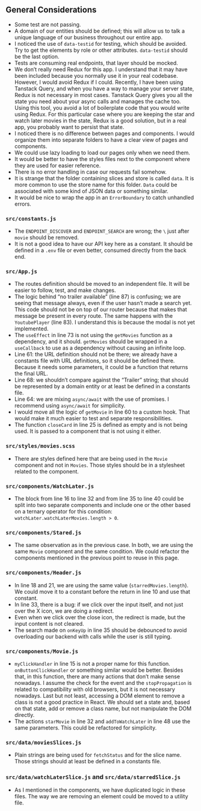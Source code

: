 ## General Considerations

- Some test are not passing.
- A domain of our entities should be defined; this will allow us to talk a unique language of our business throughout our entire app.
- I noticed the use of `data-testid` for testing, which should be avoided. Try to get the elements by role or other attributes. `data-testid` should be the last option.
- Tests are consuming real endpoints, that layer should be mocked.
- We don’t really need Redux for this app. I understand that it may have been included because you normally use it in your real codebase. However, I would avoid Redux if I could. Recently, I have been using Tanstack Query, and when you have a way to manage your server state, Redux is not necessary in most cases. Tanstack Query gives you all the state you need about your async calls and manages the cache too. Using this tool, you avoid a lot of boilerplate code that you would write using Redux. For this particular case where you are keeping the star and watch later movies in the state, Redux is a good solution, but in a real app, you probably want to persist that state.
- I noticed there is no difference between pages and components. I would organize them into separate folders to have a clear view of pages and components.
- We could use lazy loading to load our pages only when we need them.
- It would be better to have the styles files next to the component where they are used for easier reference.
- There is no error handling in case our requests fail somehow.
- It is strange that the folder containing slices and store is called `data`. It is more common to use the store name for this folder. `Data` could be associated with some kind of JSON data or something similar.
- It would be nice to wrap the app in an `ErrorBoundary` to catch unhandled errors.

### `src/constants.js`

- The `ENDPOINT_DISCOVER` and `ENDPOINT_SEARCH` are wrong; the `\` just after `movie` should be removed.
- It is not a good idea to have our API key here as a constant. It should be defined in a `.env` file or even better, consumed directly from the back end.

### `src/App.js`

- The routes definition should be moved to an independent file. It will be easier to follow, test, and make changes.
- The logic behind “no trailer available” (line 87) is confusing; we are seeing that message always, even if the user hasn’t made a search yet. This code should not be on top of our router because that makes that message be present in every route. The same happens with the `YoutubePlayer` (line 83). I understand this is because the modal is not yet implemented.
- The `useEffect` in line 73 is not using the `getMovies` function as a dependency, and it should. `getMovies` should be wrapped in a `useCallback` to use as a dependency without causing an infinite loop.
- Line 61: the URL definition should not be there; we already have a constants file with URL definitions, so it should be defined there. Because it needs some parameters, it could be a function that returns the final URL.
- Line 68: we shouldn’t compare against the “Trailer” string; that should be represented by a domain entity or at least be defined in a constants file.
- Line 64: we are mixing `async/await` with the use of promises. I recommend using `async/await` for simplicity.
- I would move all the logic of `getMovie` in line 60 to a custom hook. That would make it much easier to test and separate responsibilities.
- The function `closeCard` in line 25 is defined as empty and is not being used. It is passed to a component that is not using it either.

### `src/styles/movies.scss`

- There are styles defined here that are being used in the `Movie` component and not in `Movies`. Those styles should be in a stylesheet related to the component.

### `src/components/WatchLater.js`

- The block from line 16 to line 32 and from line 35 to line 40 could be split into two separate components and include one or the other based on a ternary operator for this condition: `watchLater.watchLaterMovies.length > 0`.

### `src/components/Stared.js`

- The same observation as in the previous case. In both, we are using the same `Movie` component and the same condition. We could refactor the components mentioned in the previous point to reuse in this page.

### `src/components/Header.js`

- In line 18 and 21, we are using the same value (`starredMovies.length`). We could move it to a constant before the return in line 10 and use that constant.
- In line 33, there is a bug: if we click over the input itself, and not just over the X icon, we are doing a redirect.
- Even when we click over the close icon, the redirect is made, but the input content is not cleared.
- The search made on `onKeyUp` in line 35 should be debounced to avoid overloading our backend with calls while the user is still typing.

### `src/components/Movie.js`

- `myClickHandler` in line 15 is not a proper name for this function. `onButtonClickHandler` or something similar would be better. Besides that, in this function, there are many actions that don’t make sense nowadays. I assume the check for the event and the `stopPropagation` is related to compatibility with old browsers, but it is not necessary nowadays. Last but not least, accessing a DOM element to remove a class is not a good practice in React. We should set a state and, based on that state, add or remove a class name, but not manipulate the DOM directly.
- The actions `starMovie` in line 32 and `addToWatchLater` in line 48 use the same parameters. This could be refactored for simplicity.

### `src/data/moviesSlices.js`

- Plain strings are being used for `fetchStatus` and for the slice name. Those strings should at least be defined in a constants file.

### `src/data/watchLaterSlice.js` and `src/data/starredSlice.js`

- As I mentioned in the components, we have duplicated logic in these files. The way we are removing an element could be moved to a utility file.
